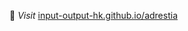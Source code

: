 :blue_book: _Visit_ [input-output-hk.github.io/adrestia](https://input-output-hk.github.io/adrestia/)
